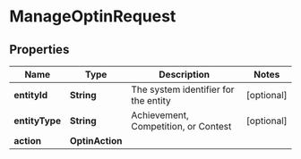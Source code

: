 

# ManageOptinRequest



## Properties

| Name | Type | Description | Notes |
|------------ | ------------- | ------------- | -------------|
|**entityId** | **String** | The system identifier for the entity |  [optional] |
|**entityType** | **String** | Achievement, Competition, or Contest  |  [optional] |
|**action** | **OptinAction** |  |  |



